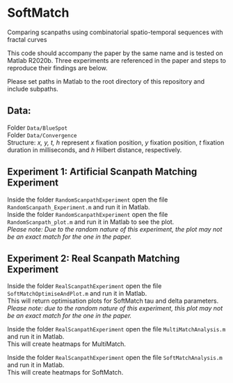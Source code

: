 # SoftMatch
Comparing scanpaths using combinatorial spatio-temporal sequences with fractal curves
 
This code should accompany the paper by the same name and is tested on Matlab R2020b. Three experiments are referenced in the paper and steps to reproduce their findings are below.   

Please set paths in Matlab to the root directory of this repository and include subpaths.

## Data: 
Folder `Data/BlueSpot`   
Folder `Data/Convergence`   
Structure: _x, y, t, h_ represent _x_ fixation position, _y_ fixation position, _t_ fixation duration in milliseconds, and _h_ Hilbert distance, respectively. 

## Experiment 1: Artificial Scanpath Matching Experiment
Inside the folder `RandomScanpathExperiment` open the file `RandomScanpath_Experiment.m` and run it in Matlab.   
Inside the folder `RandomScanpathExperiment` open the file `RandomScanpath_plot.m` and run it in Matlab to see the plot.   
_Please note: Due to the random nature of this experiment, the plot may not be an exact match for the one in the paper._   

## Experiment 2: Real Scanpath Matching Experiment
Inside the folder `RealScanpathExperiment` open the file `SoftMatchOptimiseAndPlot.m` and run it in Matlab.   
This will return optimisation plots for SoftMatch tau and delta parameters.   
_Please note: due to the random nature of this experiment, this plot may not be an exact match for the one in the paper._   

Inside the folder `RealScanpathExperiment` open the file `MultiMatchAnalysis.m` and run it in Matlab.   
This will create heatmaps for MultiMatch.   

Inside the folder `RealScanpathExperiment` open the file `SoftMatchAnalysis.m` and run it in Matlab.   
This will create heatmaps for SoftMatch.   

 
 
